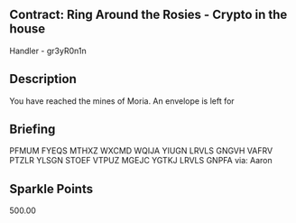 ## Contract: Ring Around the Rosies - Crypto in the house
Handler - gr3yR0n1n

## Description
You have reached the mines of Moria. An envelope is left for

## Briefing
PFMUM FYEQS MTHXZ WXCMD WQIJA YIUGN LRVLS GNGVH VAFRV PTZLR YLSGN STOEF VTPUZ MGEJC YGTKJ LRVLS GNPFA via: Aaron

## Sparkle Points
500.00 
